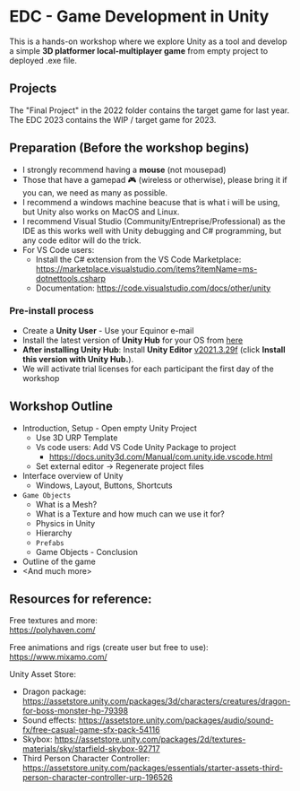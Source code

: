 # EDC - Game Development in Unity

This is a hands-on workshop where we explore Unity as a tool and develop a simple **3D platformer local-multiplayer game** from empty project to deployed .exe file.

## Projects

The "Final Project" in the 2022 folder contains the target game for last year.  
The EDC 2023 contains the WIP / target game for 2023.

## Preparation (Before the workshop begins)

- I strongly recommend having a **mouse** (not mousepad)
- Those that have a gamepad 🎮 (wireless or otherwise), please bring it if you can, we need as many as possible.
- I recommend a windows machine beacuse that is what i will be using, but Unity also works on MacOS and Linux.
- I recommend Visual Studio (Community/Entreprise/Professional) as the IDE as this works well with Unity debugging and C# programming, but any code editor will do the trick.
- For VS Code users:
  - Install the C# extension from the VS Code Marketplace: https://marketplace.visualstudio.com/items?itemName=ms-dotnettools.csharp
  - Documentation: https://code.visualstudio.com/docs/other/unity

### Pre-install process

- Create a **Unity User** - Use your Equinor e-mail
- Install the latest version of **Unity Hub** for your OS from [here](https://unity.com/download)
- **After installing Unity Hub**: Install **Unity Editor** [v2021.3.29f](https://unity.com/releases/editor/whats-new/2021.3.29) (click **Install this version with Unity Hub.**).
- We will activate trial licenses for each participant the first day of the workshop

## Workshop Outline

- Introduction, Setup - Open empty Unity Project
  - Use 3D URP Template
  - Vs code users: Add VS Code Unity Package to project
    - https://docs.unity3d.com/Manual/com.unity.ide.vscode.html
  - Set external editor -> Regenerate project files
- Interface overview of Unity
  - Windows, Layout, Buttons, Shortcuts
- `Game Objects`
  - What is a Mesh?
  - What is a Texture and how much can we use it for?
  - Physics in Unity
  - Hierarchy
  - `Prefabs`
  - Game Objects - Conclusion
- Outline of the game
- \<And much more\>

## Resources for reference:

Free textures and more:  
https://polyhaven.com/

Free animations and rigs (create user but free to use):  
https://www.mixamo.com/

Unity Asset Store:

- Dragon package: https://assetstore.unity.com/packages/3d/characters/creatures/dragon-for-boss-monster-hp-79398
- Sound effects: https://assetstore.unity.com/packages/audio/sound-fx/free-casual-game-sfx-pack-54116
- Skybox: https://assetstore.unity.com/packages/2d/textures-materials/sky/starfield-skybox-92717
- Third Person Character Controller: https://assetstore.unity.com/packages/essentials/starter-assets-third-person-character-controller-urp-196526
